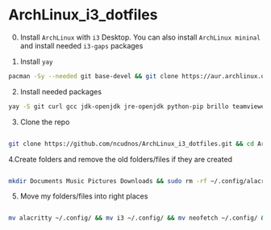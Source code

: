 # ArchLinux_i3_dotfiles

0. Install `ArchLinux` with `i3` Desktop. You can also install `ArchLinux mininal` and install needed `i3-gaps` packages

1. Install `yay`

```bash
pacman -Sy --needed git base-devel && git clone https://aur.archlinux.org/yay.git && cd yay && makepkg -si

```

2. Install needed packages

```bash
yay -S git curl gcc jdk-openjdk jre-openjdk python-pip brillo teamviewer ibus rofi neofetch htop ibus-bamboo zip unzip xclip rar ttf-hack-nerd nordic-theme-git papirus-icon-theme-git nordzy-cursors alacritty alacritty-themes neovim lsd brave-bin lxappearance variety feh pdftk && yay -Rncs firefox && yay -S nvm

```

3. Clone the repo

```bash

git clone https://github.com/ncudnos/ArchLinux_i3_dotfiles.git && cd ArchLinux_i3_dotfiles

```

4.Create folders and remove the old folders/files if they are created

```bash

mkdir Documents Music Pictures Downloads && sudo rm -rf ~/.config/alacritty ~/.config/i3 ~/.config/neofetch ~/.config/rofi ~/.config/mimeapps.list /etc/profile

```

5. Move my folders/files into right places

```bash

mv alacritty ~/.config/ && mv i3 ~/.config/ && mv neofetch ~/.config/ && mv nvim ~/.config/ && mv rofi ~/.config/ && sudo mv profile /etc/ && mv mimeapps.list ~/.config/

````

